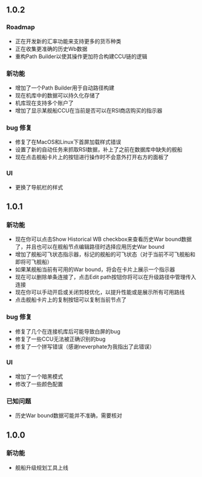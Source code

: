 ## 1.0.2

### Roadmap

- 正在开发新的汇率功能来支持更多的货币种类
- 正在收集更准确的历史Wb数据
- 重构Path Builder以使其操作更加符合构建CCU链的逻辑

### 新功能

- 增加了一个Path Builder用于自动路径构建
- 现在机库中的数据可以持久化存储了
- 机库现在支持多个账户了
- 增加了显示某舰船CCU在当前是否可以在RSI商店购买的指示器

### bug 修复

- 修复了在MacOS和Linux下首屏加载样式错误
- 设置了新的自动任务来抓取RSI数据，补上了之前在数据库中缺失的舰船
- 现在点击舰船卡片上的按钮进行操作时不会意外打开右方的面板了

### UI

- 更换了导航栏的样式

## 1.0.1

### 新功能

- 现在你可以点击Show Historical WB checkbox来查看历史War bound数据了，并且也可以在舰船节点编辑路径时选择应用历史War bound
- 增加了舰船可飞状态指示器，标记的舰船的可飞状态（对于当前不可飞舰船和即将可飞舰船）
- 如果某舰船当前有可用的War bound，将会在卡片上展示一个指示器
- 现在可以删除单条连接了，点击Edit path按钮你将可以在升级路径中管理传入连接
- 现在你可以手动开启或关闭剪枝优化，以提升性能或是展示所有可用路线
- 点击舰船卡片上的复制按钮可以复制当前节点了

### bug 修复

- 修复了几个在连接机库后可能导致白屏的bug
- 修复了一些CCU无法被正确识别的bug
- 修复了一个拼写错误（感谢neverphate为我指出了此错误）

### UI

- 增加了一个暗黑模式
- 修改了一些颜色配置

### 已知问题

- 历史War bound数据可能并不准确，需要核对

## 1.0.0

### 新功能

- 舰船升级规划工具上线
